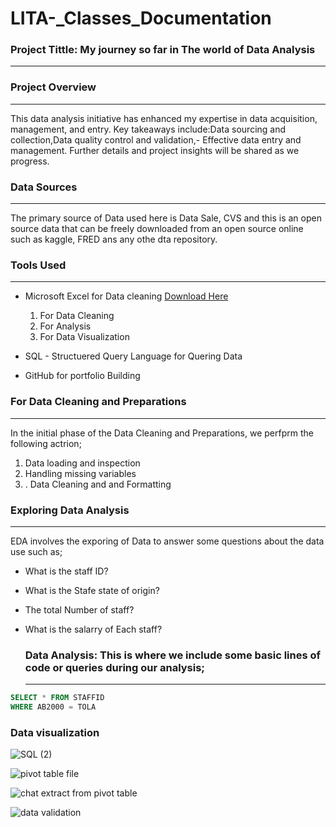 # LITA-_Classes_Documentation

### Project Tittle: My journey  so far in The world of Data Analysis
---

### Project Overview
---
This data analysis initiative has enhanced my expertise in data acquisition, management, and entry. Key takeaways include:Data sourcing and collection,Data quality control and validation,- Effective data entry and management. Further details and project insights will be shared as we progress.

### Data Sources
---
The primary source of Data used here is Data Sale, CVS and this is an open source data that can be freely downloaded from  an open source online such as kaggle, FRED ans any othe dta repository.

### Tools Used
---
- Microsoft Excel for Data cleaning [Download Here](https://drive.google.com/drive/folders/1sFdNca7pk_wGqB7tKWB1gGEW63GBIX8f?usp=sharing)
   1. For Data Cleaning
   2. For Analysis
   3. For Data Visualization
 
- SQL - Structuered Query Language for Quering Data
- GitHub for portfolio Building

###  For Data Cleaning and Preparations
---
In the initial phase of the Data Cleaning and Preparations, we perfprm the following actrion;
1. Data loading and inspection
2. Handling missing variables
3. . Data Cleaning and and Formatting

### Exploring Data Analysis 
---
EDA involves the exporing of Data to answer some questions about the data use such as;

- What is the staff ID?
- What is the Stafe state of origin?
- The total Number of staff?
- What is the salarry of Each staff?

  ### Data Analysis: This is where we include some basic lines of code or queries during our analysis;
  ---
 ```SQL
 SELECT * FROM STAFFID
 WHERE AB2000 = TOLA
```

### Data visualization

![SQL (2)](https://github.com/user-attachments/assets/e570b44e-d344-4f65-8d10-c8f992e1476d)

![pivot table file](https://github.com/user-attachments/assets/94db2218-faac-405a-bbad-672587712224)

 ![chat extract from pivot table](https://github.com/user-attachments/assets/8c659e86-bf03-4737-a072-5d731aa5f0f5)

![data validation](https://github.com/user-attachments/assets/90570b79-af72-40c5-b637-aadd0d3cdfae)


